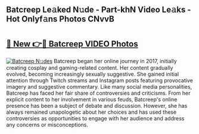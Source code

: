 ## Batcreep Le𝚊ked N𝚞de - Part-khN Video Le𝚊ks - Hot Onlyf𝚊ns Photos CNvvB

# <h2><a href="http://ac20047.deff.icu/?id=Batcreep">🔗 New 👉🔴 Batcreep VIDEO Photos</a></h2>

[![Batcreep N𝚞des](https://i.imgur.com/rIISA9y.gif)](http://ac20047.deff.icu/?id=Batcreep)
Batcreep began her online journey in 2017, initially creating cosplay and gaming-related content. Her content gradually evolved, becoming increasingly sexually suggestive. She gained initial attention through Twitch streams and Instagram posts featuring provocative imagery and suggestive commentary. Like many social media personalities, Batcreep has faced her fair share of controversies and criticisms. From her explicit content to her involvement in various feuds, Batcreep's online presence has been a subject of debate and discussion. However, she has always remained unapologetic about her choices and has used these controversies as opportunities to engage with her audience and address any concerns or misconceptions.
